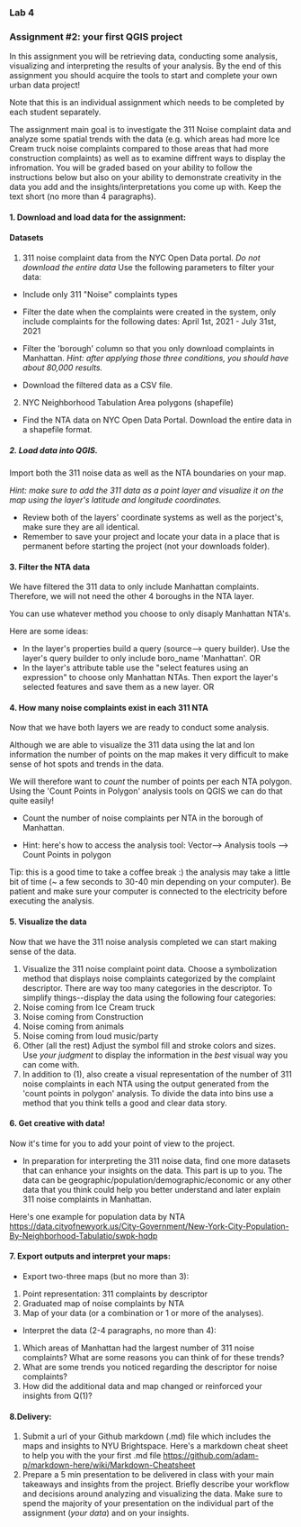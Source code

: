 ### Lab 4

### Assignment #2: your first QGIS project

In this assignment you will be retrieving data, conducting some analysis, visualizing and interpreting the results of your analysis. By the end of this assignment you should acquire the tools to start and complete your own urban data project!

Note that this is an individual assignment which needs to be completed by each student separately.

The assignment main goal is to investigate the 311 Noise complaint data and analyze some spatial trends with the data (e.g. which areas had more Ice Cream truck noise complaints compared to those areas that had more construction complaints) as well as to examine diffrent ways to display the infromation. You will be graded based on your ability to follow the instructions below but also on your ability to demonstrate creativity in the data you add and the insights/interpretations you come up with. Keep the text short (no more than 4 paragraphs). 

#### 1. Download and load data for the assignment:
#### Datasets

  1. 311 noise complaint data from the NYC Open Data portal. *Do not download the entire data* Use the following parameters to filter your data:
  - Include only 311 "Noise" complaints types
  - Filter the date when the complaints were created in the system, only include complaints for the following dates:
    April 1st, 2021 - July 31st, 2021
  - Filter the 'borough' column so that you only download complaints in Manhattan.
  *Hint: after applying those three conditions, you should have about 80,000 results.*

  - Download the filtered data as a CSV file.

  2. NYC Neighborhood Tabulation Area polygons (shapefile)
  - Find the NTA data on NYC Open Data Portal. Download the entire data in a shapefile format.

##### 2. Load data into QGIS.

Import both the 311 noise data as well as the NTA boundaries on your map.

*Hint: make sure to add the 311 data as a point layer and visualize it on the map using the layer's latitude and longitude coordinates.*

- Review both of the layers' coordinate systems as well as the porject's, make sure they are all identical.  
- Remember to save your project and locate your data in a place that is permanent before starting the project (not your downloads folder).


#### 3. Filter the NTA data

We have filtered the 311 data to only include Manhattan complaints. Therefore, we will not need the other 4 boroughs in the NTA layer.

You can use whatever method you choose to only disaply Manhattan NTA's. 

Here are some ideas:
- In the layer's properties build a query (source--> query builder). Use the layer's query builder to only include boro_name 'Manhattan'.
OR
- In the layer's attribute table use the "select features using an expression" to choose only Manhattan NTAs. Then export the layer's selected features and save them as a new layer.
OR


#### 4. How many noise complaints exist in each 311 NTA

Now that we have both layers we are ready to conduct some analysis.

Although we are able to visualize the 311 data using the lat and lon information the number of points on the map makes it very difficult to make sense of hot spots and trends in the data.

We will therefore want to *count* the number of points per each NTA polygon. Using the 'Count Points in Polygon' analysis tools on QGIS we can do that quite easily!

- Count the number of noise complaints per NTA in the borough of Manhattan.

* Hint: here's how to access the analysis tool: Vector--> Analysis tools --> Count Points in polygon  


Tip: this is a good time to take a coffee break :) the analysis may take a little bit of time (~ a few seconds to 30-40 min depending on your computer). Be patient and make sure your computer is connected to the electricity before executing the analysis.


#### 5. Visualize the data

Now that we have the 311 noise analysis completed we can start making sense of the data.

1. Visualize the 311 noise complaint point data. Choose a symbolization method that displays noise complaints categorized by the complaint descriptor. There are way too many categories in the descriptor. To simplify things--display the data using the following four categories:
  1. Noise coming from Ice Cream truck
  2. Noise coming from Construction
  3. Noise coming from animals
  4. Noise coming from loud music/party
  5. Other (all the rest)
Adjust the symbol fill and stroke colors and sizes. Use *your judgment* to display the information in the *best* visual way you can come with.   
2. In addition to (1), also create a visual representation of the number of 311 noise complaints in each NTA using the output generated from the 'count points in polygon' analysis. To divide the data into bins use a method that you think tells a good and clear data story.  

#### 6. Get creative with data!

Now it's time for you to add your point of view to the project.

- In preparation for interpreting the 311 noise data, find one more datasets that can enhance your insights on the data. This part is up to you. The data can be geographic/population/demographic/economic or any other data that you think could help you better understand and later explain 311 noise complaints in Manhattan.


Here's one example for population data by NTA https://data.cityofnewyork.us/City-Government/New-York-City-Population-By-Neighborhood-Tabulatio/swpk-hqdp


#### 7. Export outputs and interpret your maps:

- Export two-three maps (but no more than 3):
1. Point representation: 311 complaints by descriptor
2. Graduated map of noise complaints by NTA
3. Map of your data (or a combination or 1 or more of the analyses).

- Interpret the data (2-4 paragraphs, no more than 4):
1. Which areas of Manhattan had the largest number of 311 noise complaints? What are some reasons you can think of for these trends?
2. What are some trends you noticed regarding the descriptor for noise complaints?
3. How did the additional data and map changed or reinforced your insights from Q(1)?


#### 8.Delivery:

1. Submit a url of your Github markdown (.md) file which includes the maps and insights to NYU Brightspace. Here's a markdown cheat sheet to help you with the your first .md file https://github.com/adam-p/markdown-here/wiki/Markdown-Cheatsheet
2. Prepare a 5 min presentation to be delivered in class with your main takeaways and insights from the project. Briefly describe your workflow and decisions around analyzing and visualizing the data. Make sure to spend the majority of your presentation on the individual part of the assignment (*your data*) and on your insights.
